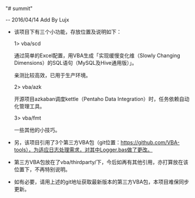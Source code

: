 "# summit" 

-- 2016/04/14 Add By Lujx

* 该项目下有三个小功能，存放位置及说明如下：

  1> vba/scd
  
     通过简单的Excel配置，用VBA生成「实现缓慢变化维（Slowly Changing Dimensions）的SQL语句（MySQL及Hive通用版）」。
     
     亲测比较高效，已用于生产环境。
     
  2> vba/azk
  
     开源项目azkaban调度kettle（Pentaho Data Integration）时，任务依赖自动化管理工具。
  
  3> vba/fmt
  
     一些其他的小技巧。
  
* 另，该项目引用了3个第三方VBA包（git位置：https://github.com/VBA-tools），为适应日志处理需求，对其中Logger.bas做了更改。

* 第三方VBA包放在了vba/thirdparty/下，今后如再有其他引用，亦打算放在该位置下，不再特别说明。

* 如有必要，请用上述的git地址获取最新版本的第三方VBA包，本项目难保同步更新。

